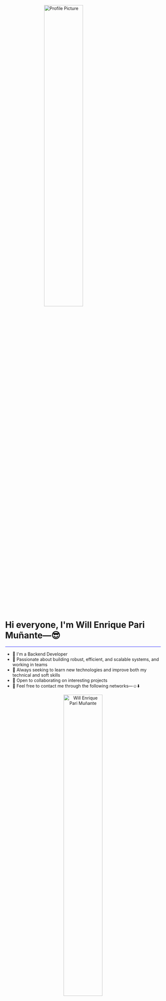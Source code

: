 <html>
<head>
    <style>
        h1 {
            border: 0;
        }
        hr {
            height: 2px;
            border-width: 1;
            border-radius: 5px;
            color: gray;
            background-color: #8080ff;
        }
        img {
            display: block;
            margin-left: auto;
            margin-right: auto;
            width: 50%;
        }
    </style>
</head>
<body>
    <img src="https://i.imgur.com/6KcaTyj.png" alt="Profile Picture">
    <h1>Hi everyone, I'm Will Enrique Pari Muñante—😎</h1>
    <hr>
    <ul>
        <li>🤞 I'm a Backend Developer</li>
        <li>🤩 Passionate about building robust, efficient, and scalable systems, and working in teams</li>
        <li>🌱 Always seeking to learn new technologies and improve both my technical and soft skills</li>
        <li>💏 Open to collaborating on interesting projects</li>
        <li>📩 Feel free to contact me through the following networks—☺️⬇️</li>
    </ul>


<p align="center">
        <a href="https://www.linkedin.com/in/willenrique/">
            <img border="0" alt="Will Enrique Pari Muñante" src="https://img.icons8.com/doodle/40/000000/linkedin--v2.png"/>
        </a>
        <a href="https://t.me/willenrique">
            <img border="0" alt="Will Enrique Pari Muñante" src="https://img.icons8.com/doodle/40/000000/telegram-app.png"/>
        </a>
        <a href="mailto:willenriqueparimunante@gmail.com">
            <img border="0" alt="Will Enrique Pari Muñante" src="https://img.icons8.com/doodle/38/000000/gmail-new.png"/>
        </a>
    </p>


<h2 align="center">Tecnologías Principales</h2>
    <p align="center">
        <a href="https://skillicons.dev">
            <img src="https://skillicons.dev/icons?i=git,aws,docker,azure,cs,dotnet,github,git,mongodb,mysql,postman,postgres,visualstudio" />
        </a>
    </p>
</body>
</html>
